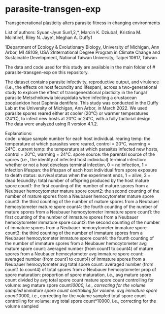 # parasite-transgen-exp

Transgenerational plasticity alters parasite fitness in changing environments

List of authors:
Syuan-Jyun Sun1,2,*, Marcin K. Dziuba1, Kristina M. Mclntire1, Riley N. Jaye1, Meghan A. Duffy1

1Department of Ecology & Evolutionary Biology, University of Michigan, Ann Arbor, MI 48109, USA
2International Degree Program in Climate Change and Sustainable Development, National Taiwan University, Taipei 10617, Taiwan

The data and code used for this study are available in the main folder of # parasite-transgen-exp on this repository.

The dataset contains parasite infectivity, reproductive output, and virulence (i.e., the effects on host fecundity and lifespan), across a two-generational study to explore the effect of transgenerational plasticity in the fungal parasite Metschnikowia bicuspidata when infecting a crustacean zooplankton host Daphnia dentifera. This study was conducted in the Duffy Lab at the University of Michigan, Ann Arbor, in March 2022. We used parasite spores reared either at cooler (20°C) or warmer temperatures (24°C), to infect new hosts at 20°C or 24°C, with a fully factorial design. The data were analyzed using R version 4.1.2.

Explanations:  
code: unique sample number for each host individual. 
rearing temp: the temperature at which parasites were reared, control = 20°C, warming = 24°C. 
current temp: the temperature at which parasites infected new hosts, control = 20°C, warming = 24°C. 
spore source: the parental source of the spores (i.e., the identity of infected host individual)
terminal infection: whether or not a host develops terminal infection, 0 = no infection, 1 = infection
lifespan: the lifespan of each host individual from spore exposure to death
status: survival status when the experiment ends, 1 = alive, 2 = dead
fecundity: total number of offspring produced by the host
mature spore count1: the first counting of the number of mature spores from a Neubauer hemocytometer
mature spore count2: the second counting of the number of mature spores from a Neubauer hemocytometer
mature spore count3: the third counting of the number of mature spores from a Neubauer hemocytometer
mature spore count4: the fourth counting of the number of mature spores from a Neubauer hemocytometer
immature spore count1: the first counting of the number of immature spores from a Neubauer hemocytometer
immature spore count2: the second counting of the number of immature spores from a Neubauer hemocytometer
immature spore count3: the third counting of the number of immature spores from a Neubauer hemocytometer
immature spore count4: the fourth counting of the number of immature spores from a Neubauer hemocytometer
avg mature spore count: averaged number (from count1 to count4) of mature spores from a Neubauer hemocytometer
avg immature spore count: averaged number (from count1 to count4) of immature spores from a Neubauer hemocytometer
avg total spore count: averaged number (from count1 to count4) of total spores from a Neubauer hemocytometer
prop of spore maturation: proportion of spore maturation, i.e., avg mature spore count divided by avg total spore count
mature spore count controlling for volume: avg mature spore count*10000, i.e., correcting for the volume sampled
immature spore count controlling for volume: avg immature spore count*10000, i.e., correcting for the volume sampled
total spore count controlling for volume: avg total spore count*10000, i.e., correcting for the volume sampled

